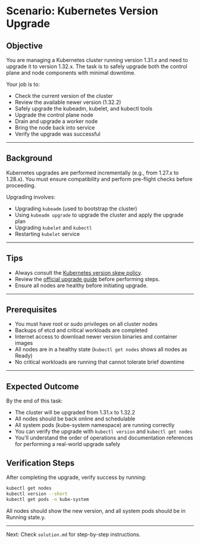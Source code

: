 # Scenario: Kubernetes Version Upgrade

## Objective

You are managing a Kubernetes cluster running version 1.31.x and need to upgrade it to version 1.32.x. The task is to safely upgrade both the control plane and node components with minimal downtime.

Your job is to:

* Check the current version of the cluster
* Review the available newer version (1.32.2)
* Safely upgrade the kubeadm, kubelet, and kubectl tools
* Upgrade the control plane node
* Drain and upgrade a worker node
* Bring the node back into service
* Verify the upgrade was successful

---

## Background

Kubernetes upgrades are performed incrementally (e.g., from 1.27.x to 1.28.x). You must ensure compatibility and perform pre-flight checks before proceeding.

Upgrading involves:

* Upgrading `kubeadm` (used to bootstrap the cluster)
* Using `kubeadm upgrade` to upgrade the cluster and apply the upgrade plan
* Upgrading `kubelet` and `kubectl`
* Restarting `kubelet` service

---

## Tips

* Always consult the [Kubernetes version skew policy](https://kubernetes.io/docs/setup/release/version-skew-policy/).
* Review the [official upgrade guide](https://kubernetes.io/docs/tasks/administer-cluster/kubeadm/kubeadm-upgrade/) before performing steps.
* Ensure all nodes are healthy before initiating upgrade.

---

## Prerequisites

* You must have root or sudo privileges on all cluster nodes
* Backups of etcd and critical workloads are completed
* Internet access to download newer version binaries and container images
* All nodes are in a healthy state (`kubectl get nodes` shows all nodes as Ready)
* No critical workloads are running that cannot tolerate brief downtime

---

## Expected Outcome

By the end of this task:

* The cluster will be upgraded from 1.31.x to 1.32.2
* All nodes should be back online and schedulable
* All system pods (kube-system namespace) are running correctly
* You can verify the upgrade with `kubectl version` and `kubectl get nodes`
* You'll understand the order of operations and documentation references for performing a real-world upgrade safely

## Verification Steps

After completing the upgrade, verify success by running:
```bash
kubectl get nodes
kubectl version --short
kubectl get pods -n kube-system
```

All nodes should show the new version, and all system pods should be in Running state.y.

---

Next: Check `solution.md` for step-by-step instructions.
